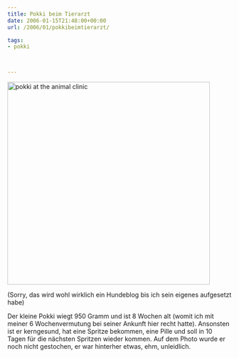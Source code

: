 ```yaml
---
title: Pokki beim Tierarzt
date: 2006-01-15T21:48:00+00:00
url: /2006/01/pokkibeimtierarzt/

tags:
- pokki



---
```

[<img width="455" src="//static.flickr.com/38/87186723_4b00b770da.jpg" alt="pokki at the animal clinic" />][1]

(Sorry, das wird wohl wirklich ein Hundeblog bis ich sein eigenes aufgesetzt habe)

Der kleine Pokki wiegt 950 Gramm und ist 8 Wochen alt (womit ich mit meiner 6 Wochenvermutung bei seiner Ankunft hier recht hatte). Ansonsten ist er kerngesund, hat eine Spritze bekommen, eine Pille und soll in 10 Tagen für die nächsten Spritzen wieder kommen. Auf dem Photo wurde er noch nicht gestochen, er war hinterher etwas, ehm, unleidlich.

 [1]: http://www.flickr.com/photos/schreibblogade/87186723/ "pokki at the animal clinic"
